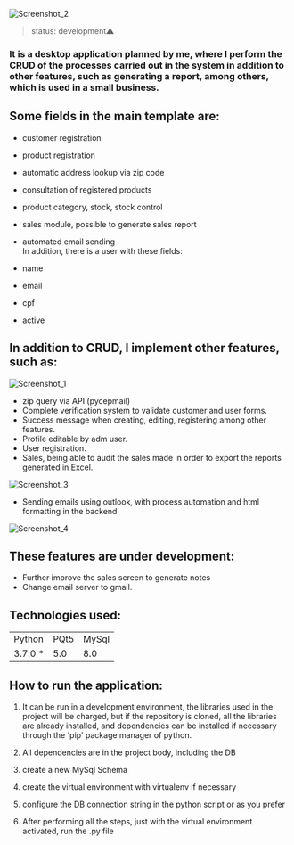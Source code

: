 ![Screenshot_2](https://user-images.githubusercontent.com/76075516/129206312-5b632f1a-3d3b-4300-9e8e-b1a60013e684.png)



>status: development⚠️

### It is a desktop application planned by me, where I perform the CRUD of the processes carried out in the system in addition to other features, such as generating a report, among others, which is used in a small business.

## Some fields in the main template are:

+ customer registration
+ product registration
+ automatic address lookup via zip code
+ consultation of registered products
+ product category, stock, stock control
+ sales module, possible to generate sales report
+ automated email sending  
In addition, there is a user with these fields:

+ name
+ email
+ cpf
+ active

## In addition to CRUD, I implement other features, such as:

![Screenshot_1](https://user-images.githubusercontent.com/76075516/129206059-9d66bfb5-be29-4e5f-b945-891ee2fdb7b2.png)



* zip query via API (pycepmail)
* Complete verification system to validate customer and user forms.
* Success message when creating, editing, registering among other features.
* Profile editable by adm user.
* User registration.
* Sales, being able to audit the sales made in order to export the reports generated in Excel.

![Screenshot_3](https://user-images.githubusercontent.com/76075516/129206471-5489ed0f-0f88-4211-adbe-f49ebfafb7c2.png)


* Sending emails using outlook, with process automation and html formatting in the backend

![Screenshot_4](https://user-images.githubusercontent.com/76075516/129206655-342883fd-59c1-4523-b055-23db18036bbb.png)



## These features are under development:

- Further improve the sales screen to generate notes
- Change email server to gmail.

## Technologies used:

<table>
  <tr>
    <td> Python </td>
    <td> PQt5 </td>
    <td> MySql </td>
  </tr>
  <tr>
    <td> 3.7.0 * </td>
    <td>5.0</td>
    <td>8.0</td>
  </tr>
</table>

## How to run the application:

1) It can be run in a development environment, the libraries used in the project will be charged, but if the repository is cloned, all the libraries are already installed, and dependencies can be installed if necessary through the 'pip' package manager of python.

2) All dependencies are in the project body, including the DB
3) create a new MySql Schema
4) create the virtual environment with virtualenv if necessary
5) configure the DB connection string in the python script or as you prefer
6) After performing all the steps, just with the virtual environment activated, run the .py file

